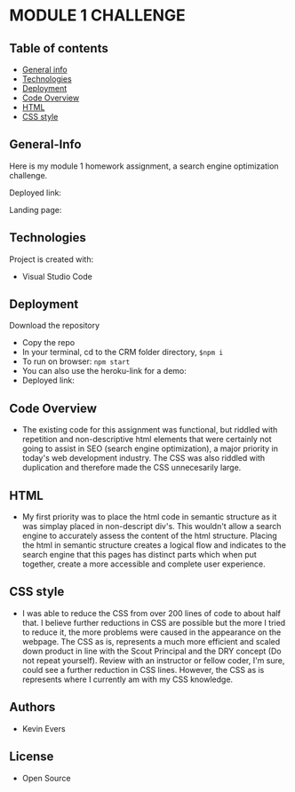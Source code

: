 # MODULE 1 CHALLENGE

## Table of contents

- [General info](#General-Info)
- [Technologies](#Technologies)
- [Deployment](#Deployment)
- [Code Overview](#Code-Overview)
- [HTML](#Summary)
- [CSS style](#CSS-style)

## General-Info

Here is my module 1 homework assignment, a search engine optimization challenge.

Deployed link: 

Landing page: 

## Technologies

Project is created with:

- Visual Studio Code

## Deployment

Download the repository

- Copy the repo
- In your terminal, cd to the CRM folder directory, `$npm i`
- To run on browser: `npm start`
- You can also use the heroku-link for a demo:
- Deployed link:

## Code Overview

- The existing code for this assignment was functional, but riddled with repetition and non-descriptive html elements that were certainly not going to assist in SEO (search engine optimization), a major priority in today's web development industry. The CSS was also riddled with duplication and therefore made the CSS unnecesarily large.

## HTML

- My first priority was to place the html code in semantic structure as it was simplay placed in non-descript div's. This wouldn't allow a search engine to accurately assess the content of the html structure. Placing the html in semantic structure creates a logical flow and indicates to the search engine that this pages has distinct parts which when put together, create a more accessible and complete user experience.

## CSS style

- I was able to reduce the CSS from over 200 lines of code to about half that. I believe further reductions in CSS are possible but the more I tried to reduce it, the more problems were caused in the appearance on the webpage. The CSS as is, represents a much more efficient and scaled down product in line with the Scout Principal and the DRY concept (Do not repeat yourself). Review with an instructor or fellow coder, I'm sure, could see a further reduction in CSS lines. However, the CSS as is represents where I currently am with my CSS knowledge.

## Authors

- Kevin Evers

## License

- Open Source
